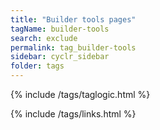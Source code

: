 ```yaml
---
title: "Builder tools pages"
tagName: builder-tools
search: exclude
permalink: tag_builder-tools
sidebar: cyclr_sidebar
folder: tags
---
```


{% include /tags/taglogic.html %}

{% include /tags/links.html %}
